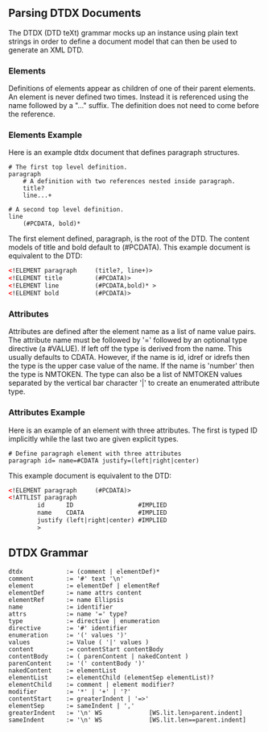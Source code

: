 ## Parsing DTDX Documents

The DTDX (DTD teXt) grammar mocks up an instance using plain text strings in
order to define a document model that can then be used to generate an XML DTD.

### Elements
Definitions of elements appear as children of one of their parent elements.
An element is never defined two times. Instead it is referenced using the
name followed by a "..." suffix.  The definition does not need to come before
the reference.

### Elements Example
Here is an example dtdx document that defines paragraph structures.

```
# The first top level definition.
paragraph
    # A definition with two references nested inside paragraph.
    title?
    line...+

# A second top level definition.
line
    (#PCDATA, bold)*
```

The first element defined, paragraph, is the root of the DTD. The content
models of title and bold default to (#PCDATA). 
This example document is equivalent to the DTD:

```xml
<!ELEMENT paragraph     (title?, line+)>
<!ELEMENT title         (#PCDATA)>
<!ELEMENT line          (#PCDATA,bold)* >
<!ELEMENT bold          (#PCDATA)>
```

### Attributes

Attributes are defined after the element name as a list of name value pairs.
The attribute name must be followed by '=' followed by an optional type
directive (a #VALUE). If left off the type is derived from the name. This
usually defaults to CDATA. However, if the name is id, idref or idrefs then the
type is the upper case value of the name. If the name is 'number' then the type
is NMTOKEN. The type can also be a list of NMTOKEN values separated by the
vertical bar character '|' to create an enumerated attribute type.

### Attributes Example

Here is an example of an element with three attributes.  The first is typed
ID implicitly while the last two are given explicit types. 

```        
# Define paragraph element with three attributes
paragraph id= name=#CDATA justify=(left|right|center)
```

This example document is equivalent to the DTD:
```xml
<!ELEMENT paragraph     (#PCDATA)>
<!ATTLIST paragraph
        id      ID                  #IMPLIED
        name    CDATA               #IMPLIED
        justify (left|right|center) #IMPLIED
        >
```

## DTDX Grammar

```
dtdx            := (comment | elementDef)*
comment         := '#' text '\n'
element         := elementDef | elementRef
elementDef      := name attrs content
elementRef      := name Ellipsis
name            := identifier
attrs           := name '=' type?
type            := directive | enumeration
directive       := '#' identifier
enumeration     := '(' values ')'
values          := Value ( '|' values )
content         := contentStart contentBody
contentBody     := ( parenContent | nakedContent )
parenContent    := '(' contentBody ')'
nakedContent    := elementList
elementList     := elementChild (elementSep elementList)?
elementChild    := comment | element modifier?
modifier        := '*' | '+' | '?'
contentStart    := greaterIndent | '=>'
elementSep      := sameIndent | ','
greaterIndent   := '\n' WS             [WS.lit.len>parent.indent]
sameIndent      := '\n' WS             [WS.lit.len==parent.indent]
```